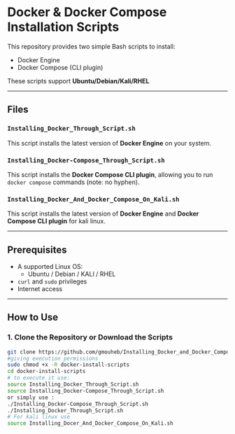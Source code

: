 #  Docker & Docker Compose Installation Scripts

This repository provides two simple Bash scripts to install:

-  Docker Engine  
-  Docker Compose (CLI plugin)

These scripts support **Ubuntu/Debian/Kali/RHEL**

---

##  Files

### `Installing_Docker_Through_Script.sh`

This script installs the latest version of **Docker Engine** on your system.

### `Installing_Docker-Compose_Through_Script.sh`

This script installs the **Docker Compose CLI plugin**, allowing you to run `docker compose` commands (note: no hyphen).

### `Installing_Docker_And_Docker_Compose_On_Kali.sh`

This script installs the latest version of **Docker Engine** and **Docker Compose CLI plugin** for kali linux.

---

##  Prerequisites

- A supported Linux OS:
  - Ubuntu / Debian / KALI / RHEL
- `curl` and `sudo` privileges
- Internet access

---

##  How to Use

### 1. Clone the Repository or Download the Scripts

```bash
git clone https://github.com/gmouheb/Installing_Docker_and_Docker_Compose_Through_Script.git
#giving execution permissions
sudo chmod +x -R docker-install-scripts
cd docker-install-scripts
# to execute it use:
source Installing_Docker_Through_Script.sh
source Installing_Docker-Compose_Through_Script.sh
or simply use :
./Installing_Docker-Compose_Through_Script.sh
./Installing_Docker_Through_Script.sh
# For kali linux use
source Installing_Docer_And_Docker_Compose_On_Kali.sh
